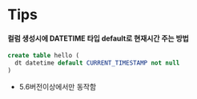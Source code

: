 # Tips



#### 컬럼 생성시에 DATETIME 타입 default로 현재시간 주는 방법

```sql
create table hello (
  dt datetime default CURRENT_TIMESTAMP not null
)
```

* 5.6버전이상에서만 동작함
